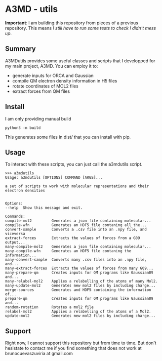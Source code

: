 # A3MD - utils

**Important**: I am building this repository from pieces of a previous repository. This means
*I still have to run some tests to check I didn't mess up*.

## Summary

A3MDutils provides some useful classes and scripts that I developped
for my main project, A3MD. You can employ it to:
- generate inputs for ORCA and Gaussian
- compile QM electron density information in H5 files 
- rotate coordinates of MOL2 files
- extract forces from QM files

## Install

I am only providing manual build

    python3 -m build

This generates some files in dist/ that you can install with pip.

## Usage

To interact with these scripts, you can just call the a3mdutils script.

    >>> a3mdutils 
    Usage: a3mdutils [OPTIONS] COMMAND [ARGS]...

    a set of scripts to work with molecular representations and their electron densities


    Options:
    --help  Show this message and exit.

    Commands:
    compile-mol2         Generates a json file containing molecular...
    compile-wfn          Generates an HDF5 file contaning all the...
    convert-sample       Converts a .csv file into an .npy file, and viceversa
    extract-forces       Extracts the values of forces from a G09 output...
    many-compile-mol2    Generates a json file containing molecular...
    many-compile-wfn     Generates an HDF5 file contaning the information...
    many-convert-sample  Converts many .csv files into an .npy file, and...
    many-extract-forces  Extracts the values of forces from many G09...
    many-prepare-qm      Creates inputs for QM programs like Gaussian09 and...
    many-relabel-mol2    Applies a relabelling of the atoms of many Mol2.
    many-update-mol2     Generates new mol2 files by including charge...
    merge-sources        Generates and HDF5 containing the information of...
    prepare-qm           Creates inputs for QM programs like Gaussian09 and...
    random-rotation      Rotates a mol2 file
    relabel-mol2         Applies a relabelling of the atoms of a Mol2.
    update-mol2          Generates new mol2 files by including charge...

## Support

Right now, I cannot support this repository but from time to time. But don't
hesistate to contact me if you find something that does not work at 
brunocuevaszuviria at gmail.com
